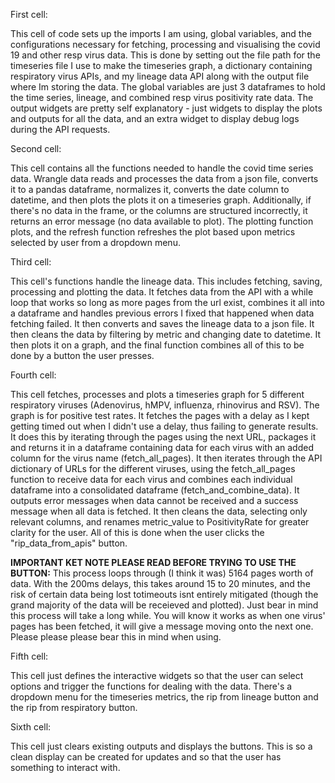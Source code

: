 First cell:

This cell of code sets up the imports I am using, global variables, and
the configurations necessary for fetching, processing and visualising
the covid 19 and other resp virus data. This is done by setting out the
file path for the timeseries file I use to make the timeseries graph, a
dictionary containing respiratory virus APIs, and my lineage data API
along with the output file where Im storing the data. The global
variables are just 3 dataframes to hold the time series, lineage, and
combined resp virus positivity rate data. The output widgets are pretty
self explanatory - just widgets to display the plots and outputs for all
the data, and an extra widget to display debug logs during the API
requests.

Second cell:

This cell contains all the functions needed to handle the covid time
series data. Wrangle data reads and processes the data from a json file,
converts it to a pandas dataframe, normalizes it, converts the date
column to datetime, and then plots the plots it on a timeseries graph.
Additionally, if there\'s no data in the frame, or the columns are
structured incorrectly, it returns an error message (no data available
to plot). The plotting function plots, and the refresh function
refreshes the plot based upon metrics selected by user from a dropdown
menu.

Third cell:

This cell\'s functions handle the lineage data. This includes fetching,
saving, processing and plotting the data. It fetches data from the API
with a while loop that works so long as more pages from the url exist,
combines it all into a dataframe and handles previous errors I fixed
that happened when data fetching failed. It then converts and saves the
lineage data to a json file. It then cleans the data by filtering by
metric and changing date to datetime. It then plots it on a graph, and
the final function combines all of this to be done by a button the user
presses.

Fourth cell:

This cell fetches, processes and plots a timeseries graph for 5
different respiratory viruses (Adenovirus, hMPV, influenza, rhinovirus
and RSV). The graph is for positive test rates. It fetches the pages
with a delay as I kept getting timed out when I didn\'t use a delay,
thus failing to generate results. It does this by iterating through the
pages using the next URL, packages it and returns it in a dataframe
containing data for each virus with an added column for the virus name
(fetch_all_pages). It then iterates through the API dictionary of URLs
for the different viruses, using the fetch_all_pages function to receive
data for each virus and combines each individual dataframe into a
consolidated dataframe (fetch_and_combine_data). It outputs error
messages when data cannot be received and a success message when all
data is fetched. It then cleans the data, selecting only relevant
columns, and renames metric_value to PositivityRate for greater clarity
for the user. All of this is done when the user clicks the
\"rip_data_from_apis\" button.

**IMPORTANT KET NOTE PLEASE READ BEFORE TRYING TO USE THE BUTTON:** This
process loops through (I think it was) 5164 pages worth of data. With
the 200ms delays, this takes around 15 to 20 minutes, and the risk of
certain data being lost totimeouts isnt entirely mitigated (though the
grand majority of the data will be receieved and plotted). Just bear in
mind this process will take a long while. You will know it works as when
one virus\' pages has been fetched, it will give a message moving onto
the next one. Please please please bear this in mind when using.

Fifth cell:

This cell just defines the interactive widgets so that the user can
select options and trigger the functions for dealing with the data.
There\'s a dropdown menu for the timeseries metrics, the rip from
lineage button and the rip from respiratory button.

Sixth cell:  
  
This cell just clears existing outputs and displays the buttons. This is
so a clean display can be created for updates and so that the user has
something to interact with.
